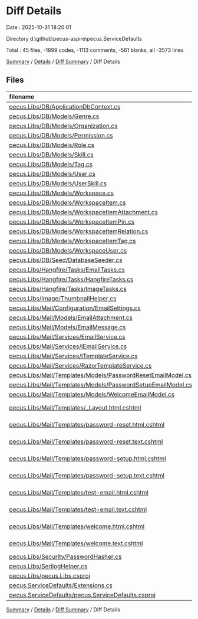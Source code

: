 # Diff Details

Date : 2025-10-31 18:20:01

Directory d:\\github\\pecus-aspire\\pecus.ServiceDefaults

Total : 45 files,  -1899 codes, -1113 comments, -561 blanks, all -3573 lines

[Summary](results.md) / [Details](details.md) / [Diff Summary](diff.md) / Diff Details

## Files
| filename | language | code | comment | blank | total |
| :--- | :--- | ---: | ---: | ---: | ---: |
| [pecus.Libs/DB/ApplicationDbContext.cs](/pecus.Libs/DB/ApplicationDbContext.cs) | C# | -341 | -103 | -73 | -517 |
| [pecus.Libs/DB/Models/Genre.cs](/pecus.Libs/DB/Models/Genre.cs) | C# | -15 | -36 | -12 | -63 |
| [pecus.Libs/DB/Models/Organization.cs](/pecus.Libs/DB/Models/Organization.cs) | C# | -20 | -51 | -17 | -88 |
| [pecus.Libs/DB/Models/Permission.cs](/pecus.Libs/DB/Models/Permission.cs) | C# | -13 | -30 | -10 | -53 |
| [pecus.Libs/DB/Models/Role.cs](/pecus.Libs/DB/Models/Role.cs) | C# | -13 | -30 | -10 | -53 |
| [pecus.Libs/DB/Models/Skill.cs](/pecus.Libs/DB/Models/Skill.cs) | C# | -17 | -42 | -14 | -73 |
| [pecus.Libs/DB/Models/Tag.cs](/pecus.Libs/DB/Models/Tag.cs) | C# | -14 | -31 | -10 | -55 |
| [pecus.Libs/DB/Models/User.cs](/pecus.Libs/DB/Models/User.cs) | C# | -26 | -66 | -22 | -114 |
| [pecus.Libs/DB/Models/UserSkill.cs](/pecus.Libs/DB/Models/UserSkill.cs) | C# | -11 | -25 | -8 | -44 |
| [pecus.Libs/DB/Models/Workspace.cs](/pecus.Libs/DB/Models/Workspace.cs) | C# | -19 | -48 | -16 | -83 |
| [pecus.Libs/DB/Models/WorkspaceItem.cs](/pecus.Libs/DB/Models/WorkspaceItem.cs) | C# | -34 | -79 | -26 | -139 |
| [pecus.Libs/DB/Models/WorkspaceItemAttachment.cs](/pecus.Libs/DB/Models/WorkspaceItemAttachment.cs) | C# | -17 | -43 | -14 | -74 |
| [pecus.Libs/DB/Models/WorkspaceItemPin.cs](/pecus.Libs/DB/Models/WorkspaceItemPin.cs) | C# | -16 | -19 | -7 | -42 |
| [pecus.Libs/DB/Models/WorkspaceItemRelation.cs](/pecus.Libs/DB/Models/WorkspaceItemRelation.cs) | C# | -31 | -41 | -12 | -84 |
| [pecus.Libs/DB/Models/WorkspaceItemTag.cs](/pecus.Libs/DB/Models/WorkspaceItemTag.cs) | C# | -11 | -25 | -8 | -44 |
| [pecus.Libs/DB/Models/WorkspaceUser.cs](/pecus.Libs/DB/Models/WorkspaceUser.cs) | C# | -12 | -27 | -9 | -48 |
| [pecus.Libs/DB/Seed/DatabaseSeeder.cs](/pecus.Libs/DB/Seed/DatabaseSeeder.cs) | C# | -504 | -67 | -86 | -657 |
| [pecus.Libs/Hangfire/Tasks/EmailTasks.cs](/pecus.Libs/Hangfire/Tasks/EmailTasks.cs) | C# | -105 | -40 | -23 | -168 |
| [pecus.Libs/Hangfire/Tasks/HangfireTasks.cs](/pecus.Libs/Hangfire/Tasks/HangfireTasks.cs) | C# | -110 | -44 | -25 | -179 |
| [pecus.Libs/Hangfire/Tasks/ImageTasks.cs](/pecus.Libs/Hangfire/Tasks/ImageTasks.cs) | C# | -127 | -28 | -17 | -172 |
| [pecus.Libs/Image/ThumbnailHelper.cs](/pecus.Libs/Image/ThumbnailHelper.cs) | C# | -29 | -14 | -6 | -49 |
| [pecus.Libs/Mail/Configuration/EmailSettings.cs](/pecus.Libs/Mail/Configuration/EmailSettings.cs) | C# | -12 | -27 | -9 | -48 |
| [pecus.Libs/Mail/Models/EmailAttachment.cs](/pecus.Libs/Mail/Models/EmailAttachment.cs) | C# | -18 | -21 | -6 | -45 |
| [pecus.Libs/Mail/Models/EmailMessage.cs](/pecus.Libs/Mail/Models/EmailMessage.cs) | C# | -16 | -39 | -13 | -68 |
| [pecus.Libs/Mail/Services/EmailService.cs](/pecus.Libs/Mail/Services/EmailService.cs) | C# | -174 | -37 | -32 | -243 |
| [pecus.Libs/Mail/Services/IEmailService.cs](/pecus.Libs/Mail/Services/IEmailService.cs) | C# | -19 | -25 | -5 | -49 |
| [pecus.Libs/Mail/Services/ITemplateService.cs](/pecus.Libs/Mail/Services/ITemplateService.cs) | C# | -5 | -10 | -2 | -17 |
| [pecus.Libs/Mail/Services/RazorTemplateService.cs](/pecus.Libs/Mail/Services/RazorTemplateService.cs) | C# | -41 | -12 | -11 | -64 |
| [pecus.Libs/Mail/Templates/Models/PasswordResetEmailModel.cs](/pecus.Libs/Mail/Templates/Models/PasswordResetEmailModel.cs) | C# | -9 | -18 | -5 | -32 |
| [pecus.Libs/Mail/Templates/Models/PasswordSetupEmailModel.cs](/pecus.Libs/Mail/Templates/Models/PasswordSetupEmailModel.cs) | C# | -10 | -21 | -6 | -37 |
| [pecus.Libs/Mail/Templates/Models/WelcomeEmailModel.cs](/pecus.Libs/Mail/Templates/Models/WelcomeEmailModel.cs) | C# | -10 | -21 | -7 | -38 |
| [pecus.Libs/Mail/Templates/\_Layout.html.cshtml](/pecus.Libs/Mail/Templates/_Layout.html.cshtml) | ASP.NET Razor | -40 | -4 | -1 | -45 |
| [pecus.Libs/Mail/Templates/password-reset.html.cshtml](/pecus.Libs/Mail/Templates/password-reset.html.cshtml) | ASP.NET Razor | -12 | 0 | -7 | -19 |
| [pecus.Libs/Mail/Templates/password-reset.text.cshtml](/pecus.Libs/Mail/Templates/password-reset.text.cshtml) | ASP.NET Razor | -9 | 0 | -7 | -16 |
| [pecus.Libs/Mail/Templates/password-setup.html.cshtml](/pecus.Libs/Mail/Templates/password-setup.html.cshtml) | ASP.NET Razor | -21 | 0 | -8 | -29 |
| [pecus.Libs/Mail/Templates/password-setup.text.cshtml](/pecus.Libs/Mail/Templates/password-setup.text.cshtml) | ASP.NET Razor | -12 | 0 | -7 | -19 |
| [pecus.Libs/Mail/Templates/test-email.html.cshtml](/pecus.Libs/Mail/Templates/test-email.html.cshtml) | ASP.NET Razor | -10 | 0 | -7 | -17 |
| [pecus.Libs/Mail/Templates/test-email.text.cshtml](/pecus.Libs/Mail/Templates/test-email.text.cshtml) | ASP.NET Razor | -10 | 0 | -7 | -17 |
| [pecus.Libs/Mail/Templates/welcome.html.cshtml](/pecus.Libs/Mail/Templates/welcome.html.cshtml) | ASP.NET Razor | -23 | 0 | -10 | -33 |
| [pecus.Libs/Mail/Templates/welcome.text.cshtml](/pecus.Libs/Mail/Templates/welcome.text.cshtml) | ASP.NET Razor | -16 | 0 | -8 | -24 |
| [pecus.Libs/Security/PasswordHasher.cs](/pecus.Libs/Security/PasswordHasher.cs) | C# | -17 | -9 | -4 | -30 |
| [pecus.Libs/SerilogHelper.cs](/pecus.Libs/SerilogHelper.cs) | C# | -27 | -7 | -3 | -37 |
| [pecus.Libs/pecus.Libs.csproj](/pecus.Libs/pecus.Libs.csproj) | XML | -23 | 0 | -3 | -26 |
| [pecus.ServiceDefaults/Extensions.cs](/pecus.ServiceDefaults/Extensions.cs) | C# | 97 | 27 | 26 | 150 |
| [pecus.ServiceDefaults/pecus.ServiceDefaults.csproj](/pecus.ServiceDefaults/pecus.ServiceDefaults.csproj) | XML | 23 | 0 | 6 | 29 |

[Summary](results.md) / [Details](details.md) / [Diff Summary](diff.md) / Diff Details